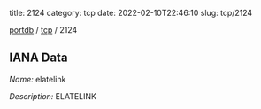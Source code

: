 title: 2124
category: tcp
date: 2022-02-10T22:46:10
slug: tcp/2124

[portdb](/) / [tcp](/category/tcp.html) / 2124


## IANA Data

_Name:_ elatelink

_Description:_ ELATELINK


